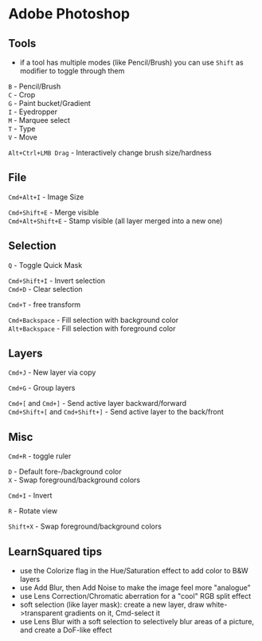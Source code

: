 
# Adobe Photoshop

## Tools
- if a tool has multiple modes (like Pencil/Brush) you can use `Shift` as modifier to toggle through them  

`B` - Pencil/Brush  
`C` - Crop  
`G` - Paint bucket/Gradient  
`I` - Eyedropper  
`M` - Marquee select  
`T` - Type  
`V` - Move  

`Alt+Ctrl+LMB Drag` - Interactively change brush size/hardness

## File

`Cmd+Alt+I` - Image Size  

`Cmd+Shift+E` - Merge visible  
`Cmd+Alt+Shift+E` - Stamp visible (all layer merged into a new one)  


## Selection

`Q` - Toggle Quick Mask  

`Cmd+Shift+I` - Invert selection  
`Cmd+D` - Clear selection  

`Cmd+T` - free transform  

`Cmd+Backspace` - Fill selection with background color  
`Alt+Backspace` - Fill selection with foreground color

## Layers

`Cmd+J` - New layer via copy  

`Cmd+G` - Group layers  

`Cmd+[` and `Cmd+]` - Send active layer backward/forward  
`Cmd+Shift+[` and `Cmd+Shift+]` - Send active layer to the back/front

## Misc

`Cmd+R` - toggle ruler  

`D` - Default fore-/background color  
`X` - Swap foreground/background colors  

`Cmd+I` - Invert  

`R` - Rotate view  

`Shift+X` - Swap foreground/background colors

## LearnSquared tips

- use the Colorize flag in the Hue/Saturation effect to add color to B&W layers
- use Add Blur, then Add Noise to make the image feel more "analogue"
- use Lens Correction/Chromatic aberration for a "cool" RGB split effect
- soft selection (like layer mask): create a new layer, draw white->transparent gradients on it, Cmd-select it
- use Lens Blur with a soft selection to selectively blur areas of a picture, and create a DoF-like effect